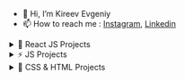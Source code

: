- 👋 Hi, I’m Kireev Evgeniy
- 📫 How to reach me : [Instagram](https://instagram.com/ev_kireev?igshid=NmNmNjAwNzg=), [Linkedin](https://www.linkedin.com/in/eugene-kireev-13a966239/) 
	 
 <details><summary>🚀 React JS Projects</summary>
	
   1. [Pixema (React.js)](https://evgkireev.github.io/pixema/)
   2. [Pizza-shop React](https://evgkireev.github.io/React-pizza/).
   3. [Jobored React](https://evgkireev.github.io/sumSt/).
   4. [Blogofolio React](https://evgkireev.github.io/Blogofolio/).
   5. [Lorem React](https://evgkireev.github.io/test-xOne/#/).
   6. [EG-work](https://evgkireev.github.io/EG-work/).
   7. [Marcoo-Shop (Next.js)](https://shop-marcooo.vercel.app/) in developing...
   8. [Galerea React](https://evgkireev.github.io/Galerea/).	
   9. [Start-Next (Next.js)](https://next-js-sable-six.vercel.app/).
   10. [Photo Gallery React](https://evgkireev.github.io/photos-gallery/).
   11. [To-do React](https://evgkireev.github.io/todo-react-2/).
   12. [To-do (Firebase Backend)](https://evgkireev.github.io/Todo-React-Firebase-Backend/).
   13. [Currency Converter React](https://evgkireev.github.io/Currency-converter/).
   14. [Gues List React](https://evgkireev.github.io/Guest-list/).
   15. [Quiz React](https://evgkireev.github.io/quiz/).
   16. [Counter React](https://evgkireev.github.io/Counter/).
   17. [Modal React](https://evgkireev.github.io/modal/).
   18. covid-19 in developing.
  
</details>
  <details><summary>⚡ JS Projects</summary>
  
   1. [Trello JS](https://evgkireev.github.io/trello/).
   2. [To-do JS](https://evgkireev.github.io/todo-app/).
  
</details>
  <details><summary>🌱 CSS & HTML Projects</summary>

   1. [Make-Up](http://www.u151070.test-handyhost.ru/).
   1. [E-Commerce](https://evgkireev.github.io/testPro/).
   2. [E-Commerce(webinar-2)](https://evgkireev.github.io/E-commerce/).	
   3. [Shop HIMO](https://evgkireev.github.io/HIMO).
   4. [test offerrum]( https://evgkireev.github.io/Test-offerrum/).
   5. [PROTOTYPES AXIT](https://evgkireev.github.io/AXIT/).
   6. [PROTOTYPES ActiveBox](https://evgkireev.github.io/ActiveBox/). 
   7. Online store MARCHO.
   8. Online store GLEE.
   
</details>


